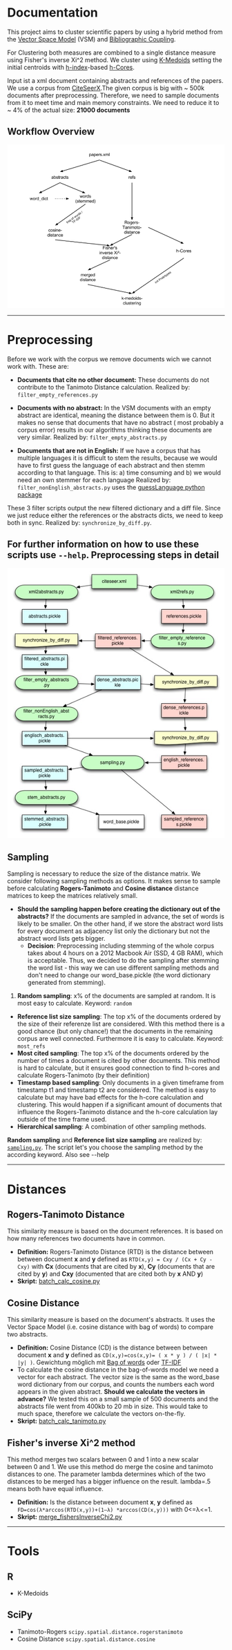 Documentation
=============

This project aims to cluster scientific papers by using a hybrid method from the [Vector Space Model](http://en.wikipedia.org/wiki/Vector_space_model) (VSM) and [Bibliographic Coupling](http://en.wikipedia.org/wiki/Bibliographic_coupling). 

For Clustering both measures are combined to a single distance measure using Fisher's inverse Xi^2 method. We cluster using [K-Medoids](http://en.wikipedia.org/wiki/K-medoids) setting the initial centroids with [h-index](http://en.wikipedia.org/wiki/H-index)-based [h-Cores](http://link.springer.com/article/10.1007%2Fs11192-012-0639-3). 

Input ist a xml document containing abstracts and references of the papers. We use a corpus from  [CiteSeerX](http://citeseerx.ist.psu.edu/index).The given corpus is big with ~ 500k documents after preprocessing. Therefore, we need to sample documents from it to meet time and main memory constraints. We need to reduce it to ~ 4% of the actual size: __21000 documents__


Workflow Overview
-----------------
![Workflow Diagram](https://github.com/gessulat/txt_mining/blob/master/img/hybrid_clustering_flow.png?raw=true)



------------------------------------



Preprocessing
=============
Before we work with the corpus we remove documents wich we cannot work with. These are:

* __Documents that cite no other document:__ These documents do not contribute to the Tanimoto Distance calculation. Realized by: ``filter_empty_references.py``

* __Documents with no abstract:__ In the VSM documents with an empty abstract are identical, meaning the distance between them is 0. But it makes no sense that documents that have no abstract ( most probably a corpus error) results in our algorithms thinking these documents are very similar. Realized by: ``filter_empty_abstracts.py``

* __Documents that are not in English:__ If we have a corpus that has multiple languages it is difficult to stem the results, because we would have to first guess the language of each abstract and then stemm according to that language. This is:
  a) time consuming and
  b) we would need an own stemmer for each language
Realized by: ``filter_nonEnglish_abstracts.py`` uses the [guessLanguage python package](http://pypi.python.org/pypi/guess-language)

These 3 filter scripts output the new filtered dictionary and a diff file. Since we just reduce either the references or the abstracts dicts, we need to keep both in sync. Realized by: ``synchronize_by_diff.py``.

For further information on how to use these scripts use ``--help``.
Preprocessing steps in detail
----

![Workflow Diagram](https://github.com/gessulat/txt_mining/blob/master/img/preprocessing_diagram.jpg?raw=true)



Sampling
--------
Sampling is necessary to reduce the size of the distance matrix. We consider following sampling methods as options. It makes sense to sample before calculating __Rogers-Tanimoto__ and __Cosine distance__ distance matrices to keep the matrices relatively small.

* __Should the sampling happen before creating the dictionary out of the abstracts?__ If the documents are sampled in advance, the set of words is likely to be smaller. On the other hand, if we store the abstract word lists for every document as adjacency list only the dictionary but not the abstract word lists gets bigger. 
  * __Decision__: Preprocessing including stemming of the whole corpus takes about 4 hours on a 2012 Macbook Air (SSD, 4 GB RAM), which is acceptable. Thus, we decided to do the sampling after stemming the word list - this way we can use different sampling methods and don't need to change our word_base.pickle (the word dictionary generated from stemming).


1. __Random sampling__: x% of the documents are sampled at random. It is most easy to calculate. Keyword: ``random``
* __Reference list size sampling__: The top x% of the documents ordered by the size of their referenze list are considered. With this method there is a good chance (but only chance!) that the documents in the remaining corpus are well connected. Furthermore it is easy to calculate. Keyword: ``most_refs``
* __Most cited sampling__: The top x% of the documents ordered by the number of times a document is cited by other documents. This method is hard to calculate, but it ensures good connection to find h-cores and calculate Rogers-Tanimoto (by their definition)
* __Timestamp based sampling__: Only documents in a given timeframe from timestamp t1 and timestamp t2 are considered. The method is easy to calculate but may have bad effects for the h-core calculation and clustering. This would happen if a significant amount of documents that influence the Rogers-Tanimoto distance and the h-core calculation lay outside of the time frame used. 
*  __Hierarchical sampling__: A combination of other sampling methods.


__Random sampling__ and __Reference list size sampling__ are realized by: [``sampling.py``](https://github.com/gessulat/txt_mining/blob/master/preprocessing/sampling.py). The script let's you choose the sampling method by the according keyword. Also see --help


-----
Distances
=========

Rogers-Tanimoto Distance
------------------------
This similarity measure is based on the document references. It is based on how many references two documents have in common.

* __Definition:__ Rogers-Tanimoto Distance (RTD) is the distance between between document __x__ and __y__ defined as ``RTD(x,y) = Cxy / (Cx + Cy - Cxy)`` with __Cx__ (documents that are cited by __x__), __Cy__ (documents that are cited by __y__) and __Cxy__ (documented that are cited both by __x__ AND __y__)
* __Skript:__ [batch_calc_cosine.py](https://github.com/gessulat/txt_mining/blob/master/distance_matrix_calc/batch_calc_cosine.py)


Cosine Distance
---------------
This similarity measure is based on the document's abstracts. It uses the Vector Space Model (i.e. cosine distance with bag of words) to compare two abstracts.

* __Definition:__ Cosine Distance (CD) is the distance between between document __x__ and __y__ defined as ``CD(x,y)=cos(x,y)= ( x * y ) / ( |x| * |y| )``. Gewichtung möglich mit [Bag of words](http://en.wikipedia.org/wiki/Bag-of-words_model) oder [TF-IDF](http://en.wikipedia.org/wiki/Tf%E2%80%93idf)
* To calculate the cosine distance in the bag-of-words model we need a vector for each abstract. The vector size is the same as the word_base word dictionary from our corpus, and counts the numbers each word appears in the given abstract. __Should we calculate the vectors in advance?__ We tested this on a small sample of 500 documents and the abstracts file went from 400kb to 20 mb in size. This would take to much space, therefore we calculate the vectors on-the-fly.
* __Skript:__ [batch_calc_tanimoto.py](https://github.com/gessulat/txt_mining/blob/master/distance_matrix_calc/batch_calc_tanimoto.py)

Fisher's inverse Xi^2 method
----------------------------
This method merges two scalars between 0 and 1 into a new scalar between 0 and 1. We use this method do merge the cosine and tanimoto distances to one. The parameter lambda determines which of the two distances to be merged has a bigger influence on the result. lambda=.5 means both have equal influence.

* __Definition:__ Is the distance between document __x__, __y__ defined as ``FD=cos(λ*arccos(RTD(x,y))+(1–λ) *arccos(CD(x,y)))`` with 0<=λ<=1.
* __Skript:__ [merge_fishersInverseChi2.py](https://github.com/gessulat/txt_mining/blob/master/distance_matrix_calc/merge_fishersInverseChi2.py)


---------------------------------


Tools
=====
R
-
* K-Medoids



SciPy
-----
* Tanimoto-Rogers ``scipy.spatial.distance.rogerstanimoto``
* Cosine Distance ``scipy.spatial.distance.cosine``






